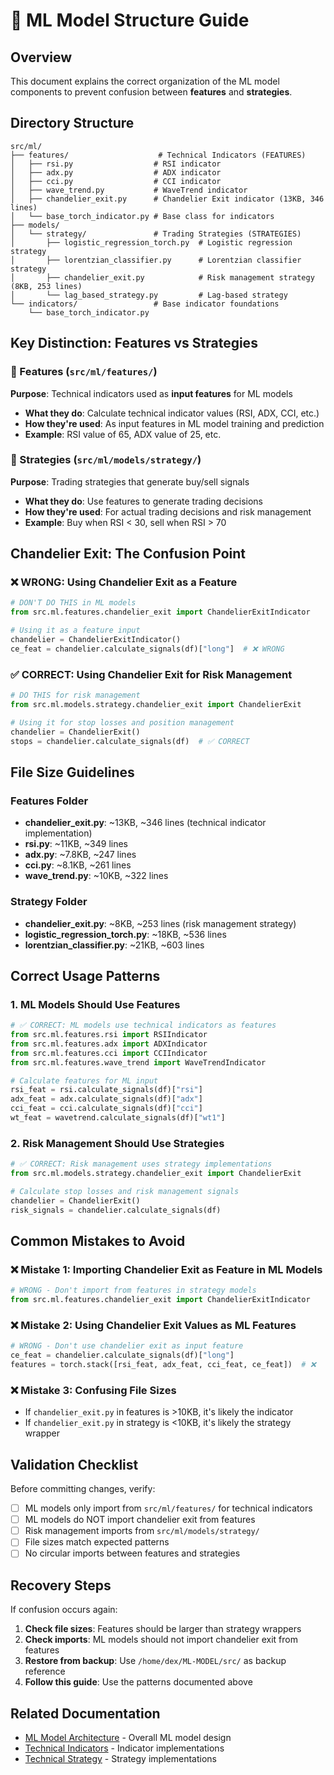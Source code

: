 # 🧠 ML Model Structure Guide

## Overview
This document explains the correct organization of the ML model components to prevent confusion between **features** and **strategies**.

## Directory Structure

```
src/ml/
├── features/                    # Technical Indicators (FEATURES)
│   ├── rsi.py                  # RSI indicator
│   ├── adx.py                  # ADX indicator  
│   ├── cci.py                  # CCI indicator
│   ├── wave_trend.py           # WaveTrend indicator
│   ├── chandelier_exit.py      # Chandelier Exit indicator (13KB, 346 lines)
│   └── base_torch_indicator.py # Base class for indicators
├── models/
│   └── strategy/               # Trading Strategies (STRATEGIES)
│       ├── logistic_regression_torch.py  # Logistic regression strategy
│       ├── lorentzian_classifier.py      # Lorentzian classifier strategy
│       ├── chandelier_exit.py            # Risk management strategy (8KB, 253 lines)
│       └── lag_based_strategy.py         # Lag-based strategy
└── indicators/                 # Base indicator foundations
    └── base_torch_indicator.py
```

## Key Distinction: Features vs Strategies

### 🎯 Features (`src/ml/features/`)
**Purpose**: Technical indicators used as **input features** for ML models
- **What they do**: Calculate technical indicator values (RSI, ADX, CCI, etc.)
- **How they're used**: As input features in ML model training and prediction
- **Example**: RSI value of 65, ADX value of 25, etc.

### 🎯 Strategies (`src/ml/models/strategy/`)
**Purpose**: Trading strategies that generate buy/sell signals
- **What they do**: Use features to generate trading decisions
- **How they're used**: For actual trading decisions and risk management
- **Example**: Buy when RSI < 30, sell when RSI > 70

## Chandelier Exit: The Confusion Point

### ❌ WRONG: Using Chandelier Exit as a Feature
```python
# DON'T DO THIS in ML models
from src.ml.features.chandelier_exit import ChandelierExitIndicator

# Using it as a feature input
chandelier = ChandelierExitIndicator()
ce_feat = chandelier.calculate_signals(df)["long"]  # ❌ WRONG
```

### ✅ CORRECT: Using Chandelier Exit for Risk Management
```python
# DO THIS for risk management
from src.ml.models.strategy.chandelier_exit import ChandelierExit

# Using it for stop losses and position management
chandelier = ChandelierExit()
stops = chandelier.calculate_signals(df)  # ✅ CORRECT
```

## File Size Guidelines

### Features Folder
- **chandelier_exit.py**: ~13KB, ~346 lines (technical indicator implementation)
- **rsi.py**: ~11KB, ~349 lines
- **adx.py**: ~7.8KB, ~247 lines
- **cci.py**: ~8.1KB, ~261 lines
- **wave_trend.py**: ~10KB, ~322 lines

### Strategy Folder  
- **chandelier_exit.py**: ~8KB, ~253 lines (risk management strategy)
- **logistic_regression_torch.py**: ~18KB, ~536 lines
- **lorentzian_classifier.py**: ~21KB, ~603 lines

## Correct Usage Patterns

### 1. ML Models Should Use Features
```python
# ✅ CORRECT: ML models use technical indicators as features
from src.ml.features.rsi import RSIIndicator
from src.ml.features.adx import ADXIndicator
from src.ml.features.cci import CCIIndicator
from src.ml.features.wave_trend import WaveTrendIndicator

# Calculate features for ML input
rsi_feat = rsi.calculate_signals(df)["rsi"]
adx_feat = adx.calculate_signals(df)["adx"]
cci_feat = cci.calculate_signals(df)["cci"]
wt_feat = wavetrend.calculate_signals(df)["wt1"]
```

### 2. Risk Management Should Use Strategies
```python
# ✅ CORRECT: Risk management uses strategy implementations
from src.ml.models.strategy.chandelier_exit import ChandelierExit

# Calculate stop losses and risk management signals
chandelier = ChandelierExit()
risk_signals = chandelier.calculate_signals(df)
```

## Common Mistakes to Avoid

### ❌ Mistake 1: Importing Chandelier Exit as Feature in ML Models
```python
# WRONG - Don't import from features in strategy models
from src.ml.features.chandelier_exit import ChandelierExitIndicator
```

### ❌ Mistake 2: Using Chandelier Exit Values as ML Features
```python
# WRONG - Don't use chandelier exit as input feature
ce_feat = chandelier.calculate_signals(df)["long"]
features = torch.stack([rsi_feat, adx_feat, cci_feat, ce_feat])  # ❌
```

### ❌ Mistake 3: Confusing File Sizes
- If `chandelier_exit.py` in features is >10KB, it's likely the indicator
- If `chandelier_exit.py` in strategy is <10KB, it's likely the strategy wrapper

## Validation Checklist

Before committing changes, verify:

- [ ] ML models only import from `src/ml/features/` for technical indicators
- [ ] ML models do NOT import chandelier exit from features
- [ ] Risk management imports from `src/ml/models/strategy/`
- [ ] File sizes match expected patterns
- [ ] No circular imports between features and strategies

## Recovery Steps

If confusion occurs again:

1. **Check file sizes**: Features should be larger than strategy wrappers
2. **Check imports**: ML models should not import chandelier exit from features
3. **Restore from backup**: Use `/home/dex/ML-MODEL/src/` as backup reference
4. **Follow this guide**: Use the patterns documented above

## Related Documentation

- [ML Model Architecture](ML_MODEL.md) - Overall ML model design
- [Technical Indicators](INDICATORS.md) - Indicator implementations
- [Technical Strategy](TECHNICAL_STRATEGY.md) - Strategy implementations 